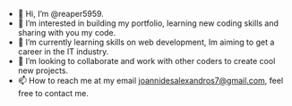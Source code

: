 - 👋 Hi, I’m @reaper5959. 
- 👀 I’m interested in building my portfolio, learning new coding skills and sharing with you my code.
- 🌱 I’m currently learning skills on web development, Im aiming to get a career in the IT industry.
- 💞️ I’m looking to collaborate and work with other coders to create cool new projects.
- 📫 How to reach me at my email joannidesalexandros7@gmail.com, feel free to contact me. 

<!---
reaper5959/reaper5959 is a ✨ special ✨ repository because its `README.md` (this file) appears on your GitHub profile.
You can click the Preview link to take a look at your changes.
--->
